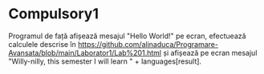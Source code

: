# Compulsory1

Programul de față afișează mesajul "Hello World!" pe ecran, efectuează calculele descrise în https://github.com/alinaduca/Programare-Avansata/blob/main/Laborator1/Lab%201.html și afișează pe ecran mesajul "Willy-nilly, this semester I will learn " + languages[result].
